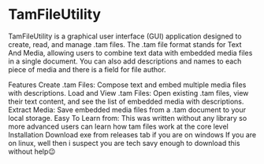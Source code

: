 # TamFileUtility
TamFileUtility is a graphical user interface (GUI) application designed to create, read, and manage .tam files. The .tam file format stands for Text And Media, allowing users to combine text data with embedded media files in a single document. You can also add descriptions and names to each piece of media and there is a field for file author.

Features
Create .tam Files: Compose text and embed multiple media files with descriptions.
Load and View .tam Files: Open existing .tam files, view their text content, and see the list of embedded media with descriptions.
Extract Media: Save embedded media files from a .tam document to your local storage.
Easy To Learn from: This was written without any library so more advanced users can learn how tam files work at the core level
Installation
Download exe from releases tab if you are on windows
If you are on linux, well then i suspect you are tech savy enough to download this without help😉
